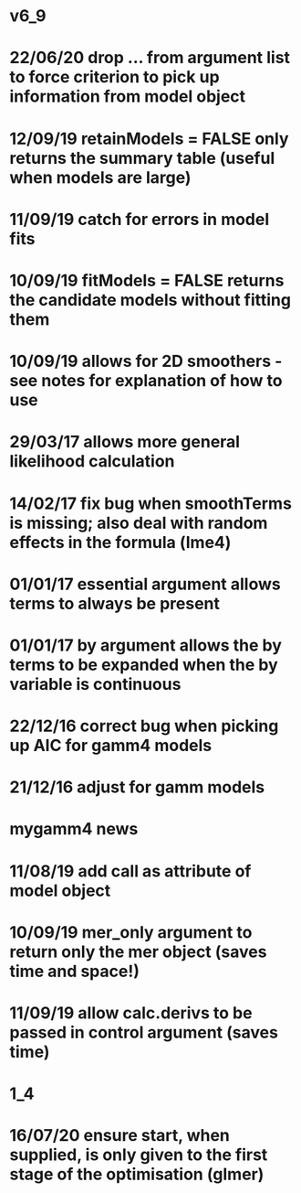 
# v6_9
# 22/06/20 drop ... from argument list to force criterion to pick up information from model object

# 12/09/19 retainModels = FALSE only returns the summary table (useful when models are large)

# 11/09/19 catch for errors in model fits

# 10/09/19 fitModels = FALSE returns the candidate models without fitting them

# 10/09/19 allows for 2D smoothers - see notes for explanation of how to use

# 29/03/17 allows more general likelihood calculation

# 14/02/17 fix bug when smoothTerms is missing; also deal with random effects in the formula (lme4)

# 01/01/17 essential argument allows terms to always be present

# 01/01/17 by argument allows the by terms to be expanded when the by variable is continuous

# 22/12/16 correct bug when picking up AIC for gamm4 models


# 21/12/16 adjust for gamm models


# mygamm4 news

# 11/08/19 add call as attribute of model object
# 10/09/19 mer_only argument to return only the mer object (saves time and space!)
# 11/09/19 allow calc.derivs to be passed in control argument (saves time)

# 1_4
# 16/07/20 ensure start, when supplied, is only given to the first stage of the optimisation (glmer)
